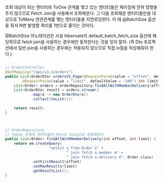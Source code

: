 
조회 대상이 되는 엔티티와 ToOne 관계를 맺고 있는 엔티티들은 페이징에 전혀 영향을 주지 않으므로 Fetch Join을 사용해서 조회해온다. 그 다음 조회해온 엔티티들만을 대상으로 ToMany 연관관계를 맺는 엔티티들을 지연로딩한다. 이 때 @BatchSize 옵션을 줘서 N번 발생할 쿼리를 1번으로 줄이는 것이다. 

@BatchSize 어노테이션은 사실 hibernate의 default_batch_fetch_size 옵션에 해당하므로 fetch join을 사용하는 경우에만 동작한다는 것을 잊지 말자. (즉 Dto 프로젝션에서 일반 join을 사용하는 경우에는 적용되지 않으므로 직접 in절을 작성해줘야 한다.)


~~~ java

// OrderController
@GetMapping("/api/v3.1/orders")  
public List<OrderDto> ordersV3_Page(@RequestParam(value = "offset", defaultValue = "0") int offset,  
        @RequestParam(value = "limit", defaultValue = "100") int limit) {  
    List<Order> orders = orderRepository.findAllWithMemberDelivery(offset, limit);  
    List<OrderDto> result = orders.stream()  
            .map(o -> new OrderDto(o))  
            .collect(toList());  
  
    return result;  
}



// OrderRepository
// ToOne 관계의 엔티티들만 Fetch Join으로 조회해온다.
public List<Order> findAllWithMemberDelivery(int offset, int limit) {  
    return em.createQuery(  
                    "select o from Order o" +  
                            " join fetch o.member m" +  
                            " join fetch o.delivery d", Order.class)  
            .setFirstResult(offset)  
            .setMaxResults(limit)  
            .getResultList();  
}



~~~
